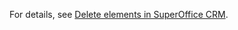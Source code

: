 <!-- markdownlint-disable-file MD041 -->
For details, see [Delete elements in SuperOffice CRM][1].

<!-- Referenced links -->
[1]: ../../../learn/getting-started/deleting-elements.md

